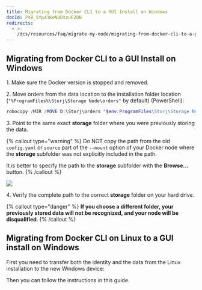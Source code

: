 ```yaml
---
title: Migrating from Docker CLI to a GUI Install on Windows
docId: PsB_5Yp43KeN0DszuE2DN
redirects:
  - >-
    /dcs/resources/faq/migrate-my-node/migrating-from-docker-cli-to-a-gui-install-on-windows
---
```


## Migrating from Docker CLI to a GUI Install on Windows

1\. Make sure the Docker version is stopped and removed.

2\. Move orders from the data location to the installation folder location (`"%ProgramFiles%\Storj\Storage Node\orders"` by default) (PowerShell):

```powershell
robocopy /MIR /MOVE D:\Storj\orders "$env:ProgramFiles\Storj\Storage Node\orders"
```

3\. Point to the same exact **storage** folder where you were previously storing the data.&#x20;

{% callout type="warning"  %}
Do NOT copy the path from the old `config.yaml` or `source` part of the `--mount` option of your Docker node where the **storage** subfolder was not explicitly included in the path.

It is better to specify the path to the **storage** subfolder with the **Browse...** button.
{% /callout %}

![](https://archbee-image-uploads.s3.amazonaws.com/kv3plx2xmXcUGcVl4Lttj/1ObCw2xLut_f0t9c1E9Jl_image.png)

4\. Verify the complete path to the correct **storage** folder on your hard drive.

{% callout type="danger"  %}
**If you choose a different folder, your previously stored data will not be recognized, and your node will be disqualified**.
{% /callout %}

## Migrating from Docker CLI on Linux to a GUI install on Windows

First you need to transfer both the identity and the data from the Linux installation to the new Windows device: [](docId:jEntWNvi2M6Eo74NICIJg)&#x20;

Then you can follow the instructions in this guide.
